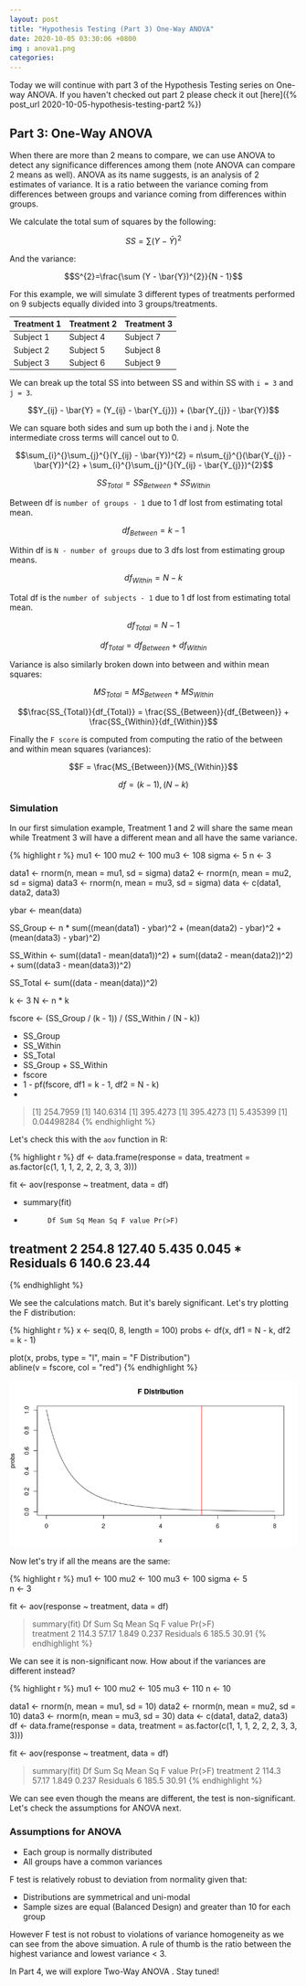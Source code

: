 ```yaml
---
layout: post
title: "Hypothesis Testing (Part 3) One-Way ANOVA"
date: 2020-10-05 03:30:06 +0800
img : anova1.png
categories:
---
```


Today we will continue with part 3 of the Hypothesis Testing series on One-way ANOVA. If you haven't checked out part 2 please check it out [here]({% post_url 2020-10-05-hypothesis-testing-part2 %})

## Part 3: One-Way ANOVA

When there are more than 2 means to compare, we can use ANOVA to detect any significance differences among them (note ANOVA can compare 2 means as well). ANOVA as its name suggests, is an analysis of 2 estimates of variance. It is a ratio between the variance coming from differences between groups and variance coming from differences within groups. 

We calculate the total sum of squares by the following:

$$SS=\sum (Y - \bar{Y})^{2}$$

And the variance:

$$S^{2}=\frac{\sum (Y - \bar{Y})^{2}}{N - 1}$$

For this example, we will simulate 3 different types of treatments performed on 9 subjects equally divided into 3 groups/treatments.

| Treatment 1 | Treatment 2 | Treatment 3 |
|-------------|-------------|-------------|
| Subject 1   | Subject 4   | Subject 7   |
| Subject 2   | Subject 5   | Subject 8   |
| Subject 3   | Subject 6   | Subject 9   |

We can break up the total SS into between SS and within SS with `i = 3` and `j = 3`.

$$Y_{ij} - \bar{Y} = (Y_{ij} - \bar{Y_{j}}) + (\bar{Y_{j}} - \bar{Y})$$

We can square both sides and sum up both the i and j. Note the intermediate cross terms will cancel out to 0.

$$\sum_{i}^{}\sum_{j}^{}(Y_{ij} - \bar{Y})^{2} = n\sum_{j}^{}(\bar{Y_{j}} - \bar{Y})^{2} + \sum_{i}^{}\sum_{j}^{}(Y_{ij} - \bar{Y_{j}})^{2}$$

$$SS_{Total} = SS_{Between} + SS_{Within}$$

Between df is `number of groups - 1` due to 1 df lost from estimating total mean.

$$df_{Between} = k - 1$$

Within df is `N - number of groups` due to 3 dfs lost from estimating group means.

$$df_{Within} = N - k$$

Total df is the `number of subjects - 1` due to 1 df lost from estimating total mean.

$$df_{Total} = N - 1$$

$$df_{Total} = df_{Between} + df_{Within}$$

Variance is also similarly broken down into between and within mean squares:

$$MS_{Total} = MS_{Between} + MS_{Within}$$

$$\frac{SS_{Total}}{df_{Total}} = \frac{SS_{Between}}{df_{Between}} + \frac{SS_{Within}}{df_{Within}}$$

Finally the `F score` is computed from computing the ratio of the between and within mean squares (variances):

$$F = \frac{MS_{Between}}{MS_{Within}}$$

$$df = (k - 1), (N - k)$$

### Simulation

In our first simulation example, Treatment 1 and 2 will share the same mean while Treatment 3 will have a different mean and all have the same variance.

{% highlight r %}
mu1 <- 100
mu2 <- 100
mu3 <- 108
sigma <- 5
n <- 3

data1 <- rnorm(n, mean = mu1, sd = sigma)
data2 <- rnorm(n, mean = mu2, sd = sigma)
data3 <- rnorm(n, mean = mu3, sd = sigma)
data <- c(data1, data2, data3)

ybar <- mean(data)

SS_Group <- n *
  sum((mean(data1) - ybar)^2 +
      (mean(data2) - ybar)^2 +
      (mean(data3) - ybar)^2)

SS_Within <- sum((data1 - mean(data1))^2) +
  sum((data2 - mean(data2))^2) +
  sum((data3 - mean(data3))^2)

SS_Total <- sum((data - mean(data))^2)

k <- 3
N <- n * k

fscore <- (SS_Group / (k - 1)) / (SS_Within / (N - k))     

+ SS_Group
+ SS_Within
+ SS_Total
+ SS_Group + SS_Within
+ fscore
+ 1 - pf(fscore, df1 = k - 1, df2 = N - k)
+ 
> [1] 254.7959
> [1] 140.6314
> [1] 395.4273
> [1] 395.4273
> [1] 5.435399
> [1] 0.04498284
{% endhighlight %}

Let's check this with the `aov` function in R:

{% highlight r %}
df <- data.frame(response = data,
                 treatment = as.factor(c(1, 1, 1, 2, 2, 2, 3, 3, 3)))      

fit <- aov(response ~ treatment, data = df)
+ summary(fit)
+ 
            Df Sum Sq Mean Sq F value Pr(>F)
treatment    2  254.8  127.40   5.435  0.045 *
Residuals    6  140.6   23.44
---
{% endhighlight %}

We see the calculations match. But it's barely significant. Let's try plotting the F distribution:

{% highlight r %}
x <- seq(0, 8, length = 100)
probs <- df(x, df1 = N - k, df2 = k - 1)

plot(x, probs, type = "l", main = "F Distribution")     
abline(v = fscore, col = "red")
{% endhighlight %}

![](/assets/img/anova1.png)

Now let's try if all the means are the same:

{% highlight r %}
mu1 <- 100
mu2 <- 100
mu3 <- 100
sigma <- 5    
n <- 3

fit <- aov(response ~ treatment, data = df)
> summary(fit)
            Df Sum Sq Mean Sq F value Pr(>F)     
treatment    2  114.3   57.17   1.849  0.237
Residuals    6  185.5   30.91 
{% endhighlight %}

We can see it is non-significant now. How about if the variances are different instead?

{% highlight r %}
mu1 <- 100
mu2 <- 105
mu3 <- 110
n <- 10

data1 <- rnorm(n, mean = mu1, sd = 10)
data2 <- rnorm(n, mean = mu2, sd = 10)
data3 <- rnorm(n, mean = mu3, sd = 30)
data <- c(data1, data2, data3)
df <- data.frame(response = data,
                 treatment = as.factor(c(1, 1, 1, 2, 2, 2, 3, 3, 3)))       

fit <- aov(response ~ treatment, data = df)
> summary(fit)
            Df Sum Sq Mean Sq F value Pr(>F)
treatment    2  114.3   57.17   1.849  0.237
Residuals    6  185.5   30.91 
{% endhighlight %}

We can see even though the means are different, the test is non-significant. Let's check the assumptions for ANOVA next.

### Assumptions for ANOVA

- Each group is normally distributed
- All groups have a common variances

F test is relatively robust to deviation from normality given that:

- Distributions are symmetrical and uni-modal
- Sample sizes are equal (Balanced Design) and greater than 10 for each group

However F test is not robust to violations of variance homogeneity as we can see from the above simuation. A rule of thumb is the ratio between the highest variance and lowest variance < 3.

In Part 4, we will explore Two-Way ANOVA . Stay tuned!
